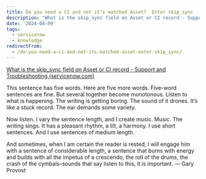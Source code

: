 ```yaml
---
title: Do you need a CI and not it's matched Asset?  Enter skip_sync
description: "What is the skip_sync field on Asset or CI record - Support and Troubleshooting (servicenow.com)\r\n\r\n\r\n\r\nThis sentence has five words. Here are five more word..."
date: '2024-08-09'
tags:
  - servicenow
  - knowledge
redirectFrom:
  - /do-you-need-a-ci-and-not-its-matched-asset-enter-skip_sync/
---
```


<!--StartFragment-->

[What is the skip_sync field on Asset or CI record - Support and Troubleshooting (servicenow.com)](https://support.servicenow.com/kb?id=kb_article_view&sysparm_article=KB0743665)

<!--EndFragment-->

This sentence has five words. Here are five more words. Five-word sentences are fine. But several together become monotonous. Listen to what is happening. The writing is getting boring. The sound of it drones. It’s like a stuck record. The ear demands some variety.

Now listen. I vary the sentence length, and I create music. Music. The writing sings. It has a pleasant rhythm, a lilt, a harmony. I use short sentences. And I use sentences of medium length.

And sometimes, when I am certain the reader is rested, I will engage him with a sentence of considerable length, a sentence that burns with energy and builds with all the impetus of a crescendo, the roll of the drums, the crash of the cymbals–sounds that say listen to this, it is important. — Gary Provost